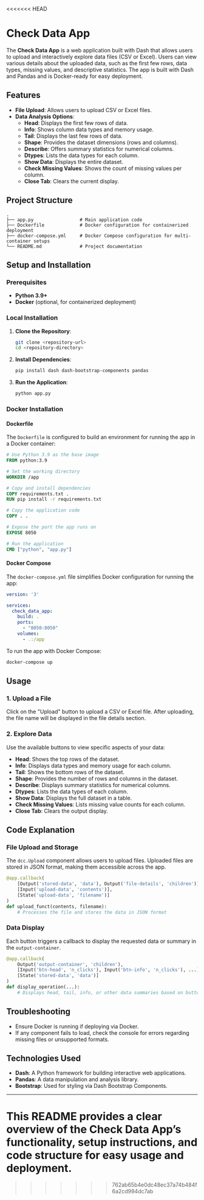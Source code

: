 
<<<<<<< HEAD
# Check Data App

The **Check Data App** is a web application built with Dash that allows users to upload and interactively explore data files (CSV or Excel). Users can view various details about the uploaded data, such as the first few rows, data types, missing values, and descriptive statistics. The app is built with Dash and Pandas and is Docker-ready for easy deployment.

## Features

- **File Upload**: Allows users to upload CSV or Excel files.
- **Data Analysis Options**:
  - **Head**: Displays the first few rows of data.
  - **Info**: Shows column data types and memory usage.
  - **Tail**: Displays the last few rows of data.
  - **Shape**: Provides the dataset dimensions (rows and columns).
  - **Describe**: Offers summary statistics for numerical columns.
  - **Dtypes**: Lists the data types for each column.
  - **Show Data**: Displays the entire dataset.
  - **Check Missing Values**: Shows the count of missing values per column.
  - **Close Tab**: Clears the current display.

## Project Structure

```
.
├── app.py                 # Main application code
├── Dockerfile             # Docker configuration for containerized deployment
├── docker-compose.yml     # Docker Compose configuration for multi-container setups
└── README.md              # Project documentation
```

## Setup and Installation

### Prerequisites

- **Python 3.9+**
- **Docker** (optional, for containerized deployment)

### Local Installation

1. **Clone the Repository**:
   ```bash
   git clone <repository-url>
   cd <repository-directory>
   ```

2. **Install Dependencies**:
   ```bash
   pip install dash dash-bootstrap-components pandas
   ```

3. **Run the Application**:
   ```bash
   python app.py
   ```

### Docker Installation

#### Dockerfile

The `Dockerfile` is configured to build an environment for running the app in a Docker container:

```Dockerfile
# Use Python 3.9 as the base image
FROM python:3.9

# Set the working directory
WORKDIR /app

# Copy and install dependencies
COPY requirements.txt .
RUN pip install -r requirements.txt

# Copy the application code
COPY . .

# Expose the port the app runs on
EXPOSE 8050

# Run the application
CMD ["python", "app.py"]
```

#### Docker Compose

The `docker-compose.yml` file simplifies Docker configuration for running the app:

```yaml
version: '3'

services:
  check_data_app:
    build: .
    ports:
      - "8050:8050"
    volumes:
      - .:/app
```

To run the app with Docker Compose:
```bash
docker-compose up
```

## Usage

### 1. Upload a File
Click on the "Upload" button to upload a CSV or Excel file. After uploading, the file name will be displayed in the file details section.

### 2. Explore Data
Use the available buttons to view specific aspects of your data:
- **Head**: Shows the top rows of the dataset.
- **Info**: Displays data types and memory usage for each column.
- **Tail**: Shows the bottom rows of the dataset.
- **Shape**: Provides the number of rows and columns in the dataset.
- **Describe**: Displays summary statistics for numerical columns.
- **Dtypes**: Lists the data types of each column.
- **Show Data**: Displays the full dataset in a table.
- **Check Missing Values**: Lists missing value counts for each column.
- **Close Tab**: Clears the output display.

## Code Explanation

### File Upload and Storage

The `dcc.Upload` component allows users to upload files. Uploaded files are stored in JSON format, making them accessible across the app.

```python
@app.callback(
    [Output('stored-data', 'data'), Output('file-details', 'children')],
    [Input('upload-data', 'contents')],
    [State('upload-data', 'filename')]
)
def upload_funct(contents, filename):
    # Processes the file and stores the data in JSON format
```

### Data Display

Each button triggers a callback to display the requested data or summary in the `output-container`.

```python
@app.callback(
    Output('output-container', 'children'),
    [Input('btn-head', 'n_clicks'), Input('btn-info', 'n_clicks'), ...],
    [State('stored-data', 'data')]
)
def display_operation(...):
    # Displays head, tail, info, or other data summaries based on button clicks
```

## Troubleshooting

- Ensure Docker is running if deploying via Docker.
- If any component fails to load, check the console for errors regarding missing files or unsupported formats.

## Technologies Used

- **Dash**: A Python framework for building interactive web applications.
- **Pandas**: A data manipulation and analysis library.
- **Bootstrap**: Used for styling via Dash Bootstrap Components.

---

This README provides a clear overview of the Check Data App’s functionality, setup instructions, and code structure for easy usage and deployment.
=======
>>>>>>> 762ab65b4e0dc48ec37a74b484f6a2cd994dc7ab
